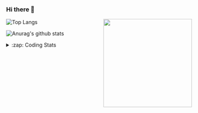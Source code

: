 ### Hi there 👋

<!--
**tao8687/tao8687** is a ✨ _special_ ✨ repository because its `README.md` (this file) appears on your GitHub profile.

Here are some ideas to get you started:

- 🔭 I’m currently working on ...
- 🌱 I’m currently learning ...
- 👯 I’m looking to collaborate on ...
- 🤔 I’m looking for help with ...
- 💬 Ask me about ...
- 📫 How to reach me: ...
- 😄 Pronouns: ...
- ⚡ Fun fact: ...
-->

<img align='right' src="https://media.giphy.com/media/M9gbBd9nbDrOTu1Mqx/giphy.gif" width="240">

  
![Top Langs](https://github-readme-stats.vercel.app/api/top-langs/?username=tao8687&layout=compact&title_color=23238E&text_color=A67D3D)

![Anurag's github stats](https://github-readme-stats.vercel.app/api?username=tao8687&show_icons=true&&text_color=A67D3D&title_color=23238E&show_icons=false&count_private=true&hide=stars)

<details>
  <summary>:zap: Coding Stats</summary>
  <br>
    
<!--START_SECTION:waka-->

```txt
From: 26 March 2025 - To: 02 April 2025

CMake      1 hr 3 mins     █████████░░░░░░░░░░░░░░░░   35.57 %
YAML       36 mins         █████░░░░░░░░░░░░░░░░░░░░   20.07 %
C++        28 mins         ████░░░░░░░░░░░░░░░░░░░░░   15.88 %
Python     22 mins         ███▒░░░░░░░░░░░░░░░░░░░░░   12.74 %
Markdown   19 mins         ██▓░░░░░░░░░░░░░░░░░░░░░░   10.71 %
```

<!--END_SECTION:waka-->
</details>
